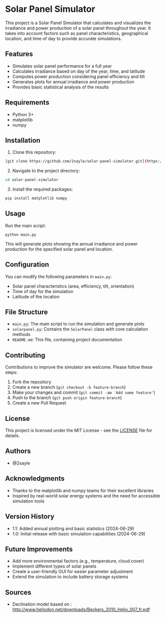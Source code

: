 # Solar Panel Simulator

This project is a Solar Panel Simulator that calculates and visualizes the irradiance and power production of a solar panel throughout the year. It takes into account factors such as panel characteristics, geographical location, and time of day to provide accurate simulations.

## Features
- Simulates solar panel performance for a full year
- Calculates irradiance based on day of the year, time, and latitude
- Computes power production considering panel efficiency and tilt
- Generates plots for annual irradiance and power production
- Provides basic statistical analysis of the results

## Requirements
- Python 3+
- matplotlib
- numpy

## Installation
1. Clone this repository:
```bash
[git clone https://github.com/2sayle/solar-panel-simulator.git](https://github.com/2sayle/Solar_Panel_Simulator.git)
```
2. Navigate to the project directory:
```bash
cd solar-panel-simulator
```
3. Install the required packages:
```bash
pip install matplotlib numpy
```

## Usage
Run the main script:
``` 
python main.py
```
This will generate plots showing the annual irradiance and power production for the specified solar panel and location.

## Configuration
You can modify the following parameters in `main.py`:
- Solar panel characteristics (area, efficiency, tilt, orientation)
- Time of day for the simulation
- Latitude of the location

## File Structure
- `main.py`: The main script to run the simulation and generate plots
- `solarpanel.py`: Contains the `SolarPanel` class with core calculation methods
- `README.md`: This file, containing project documentation

## Contributing
Contributions to improve the simulator are welcome. Please follow these steps:
1. Fork the repository
2. Create a new branch (`git checkout -b feature-branch`)
3. Make your changes and commit (`git commit -am 'Add some feature'`)
4. Push to the branch (`git push origin feature-branch`)
5. Create a new Pull Request

## License
This project is licensed under the MIT License - see the [LICENSE](LICENSE) file for details.

## Authors
- @2sayle

## Acknowledgments
- Thanks to the matplotlib and numpy teams for their excellent libraries
- Inspired by real-world solar energy systems and the need for accessible simulation tools

## Version History
- 1.1: Added annual plotting and basic statistics (2024-06-29)
- 1.0: Initial release with basic simulation capabilities (2024-06-29)

## Future Improvements
- Add more environmental factors (e.g., temperature, cloud cover)
- Implement different types of solar panels
- Create a user-friendly GUI for easier parameter adjustment
- Extend the simulation to include battery storage systems

## Sources
- Declination model based on : http://www.heliodon.net/downloads/Beckers_2010_Helio_007_fr.pdf
